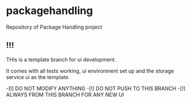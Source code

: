 # packagehandling
Repository of Package Handling project

## !!!
THis is a template branch for ui development.

It comes with all tests working, ui environment set up and the storage service ui as the template.

-[!] DO NOT MODIFY ANYTHING
-[!] DO NOT PUSH TO THIS BRANCH
-[!] ALWAYS FROM THIS BRANCH FOR ANY NEW UI